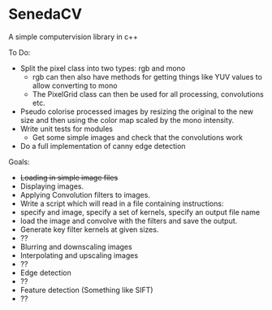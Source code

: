 # SenedaCV
A simple computervision library in c++

To Do:
- Split the pixel class into two types: rgb and mono
  - rgb can then also have methods for getting things like YUV values to allow converting to mono
  - The PixelGrid class can then be used for all processing, convolutions etc.
- Pseudo colorise processed images by resizing the original to the new size and then using the color map scaled by the mono intensity.
- Write unit tests for modules
  - Get some simple images and check that the convolutions work
- Do a full implementation of canny edge detection

Goals:
- ~~Loading in simple image files~~
- Displaying images.
- Applying Convolution filters to images.
- Write a script which will read in a file containing instructions:
 - specify and image, specify a set of kernels, specify an output file name
 - load the image and convolve with the filters and save the output.
- Generate key filter kernels at given sizes.
- ??
- Blurring and downscaling images
- Interpolating and upscaling images
- ??
- Edge detection
- ??
- Feature detection (Something like SIFT)
- ??
